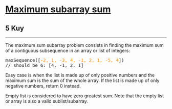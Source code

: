 <h1><a href="https://www.codewars.com/kata/54521e9ec8e60bc4de000d6c">Maximum subarray sum</a></h1>
<h2>5 Kuy</h2>
<hr>
<p>The maximum sum subarray problem consists in finding the maximum sum of a contiguous subsequence 
in an array or list of integers:</p>
<pre>
maxSequence([<span style="color:darkorange;">-2, 1, -3, 4, -1, 2, 1, -5, 4</span>])
// should be 6: [4, -1, 2, 1]
</pre>
<p>Easy case is when the list is made up of only positive numbers and the maximum sum is the sum of the whole array. 
If the list is made up of only negative numbers, return 0 instead.</p>
<p>Empty list is considered to have zero greatest sum. Note that the empty list or array is also a valid sublist/subarray.</p>